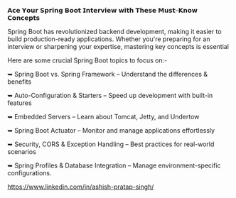 𝗔𝗰𝗲 𝗬𝗼𝘂𝗿 𝗦𝗽𝗿𝗶𝗻𝗴 𝗕𝗼𝗼𝘁 𝗜𝗻𝘁𝗲𝗿𝘃𝗶𝗲𝘄 𝘄𝗶𝘁𝗵 𝗧𝗵𝗲𝘀𝗲 𝗠𝘂𝘀𝘁-𝗞𝗻𝗼𝘄 𝗖𝗼𝗻𝗰𝗲𝗽𝘁𝘀

Spring Boot has revolutionized backend development, making it easier to build production-ready applications. Whether you're preparing for an interview or sharpening your expertise, mastering key concepts is essential

Here are some crucial Spring Boot topics to focus on:-

➥ Spring Boot vs. Spring Framework – Understand the differences & benefits

➥ Auto-Configuration & Starters – Speed up development with built-in features

➥ Embedded Servers – Learn about Tomcat, Jetty, and Undertow

➥ Spring Boot Actuator – Monitor and manage applications effortlessly

➥ Security, CORS & Exception Handling – Best practices for real-world scenarios

➥ Spring Profiles & Database Integration – Manage environment-specific configurations.

https://www.linkedin.com/in/ashish-pratap-singh/

